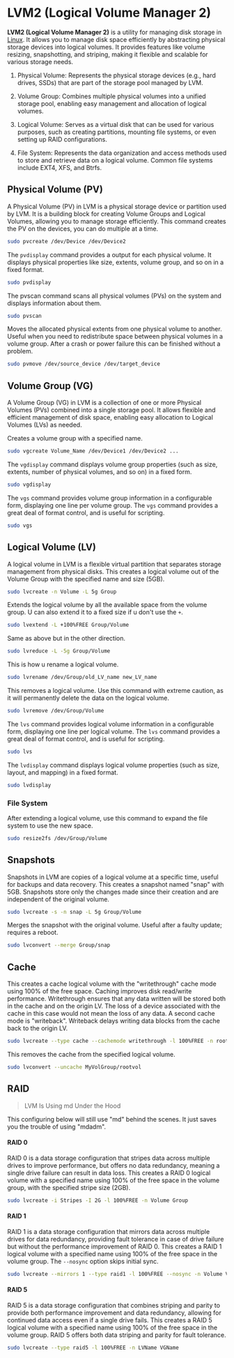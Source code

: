 # LVM2 (Logical Volume Manager 2)

**LVM2 (Logical Volume Manager 2)** is a utility for managing disk storage in [Linux](linux.md). It allows you to manage disk space efficiently by abstracting physical storage devices into logical volumes. It provides features like volume resizing, snapshotting, and striping, making it flexible and scalable for various storage needs.

1. Physical Volume: Represents the physical storage devices (e.g., hard drives, SSDs) that are part of the storage pool managed by LVM.

2. Volume Group: Combines multiple physical volumes into a unified storage pool, enabling easy management and allocation of logical volumes.

3. Logical Volume: Serves as a virtual disk that can be used for various purposes, such as creating partitions, mounting file systems, or even setting up RAID configurations.

4. File System: Represents the data organization and access methods used to store and retrieve data on a logical volume. Common file systems include EXT4, XFS, and Btrfs.

## Physical Volume (PV)

A Physical Volume (PV) in LVM is a physical storage device or partition used by LVM. It is a building block for creating Volume Groups and Logical Volumes, allowing you to manage storage efficiently. This command creates the PV on the devices, you can do multiple at a time.

```bash
sudo pvcreate /dev/Device /dev/Device2
```

The `pvdisplay` command provides a output for each physical volume. It displays physical properties like size, extents, volume group, and so on in a fixed format.

```bash
sudo pvdisplay
```

The pvscan command scans all physical volumes (PVs) on the system and displays information about them.

```bash
sudo pvscan
```

Moves the allocated physical extents from one physical volume to another. Useful when you need to redistribute space between physical volumes in a volume group. After a crash or power failure this can be finished without a problem.

```bash
sudo pvmove /dev/source_device /dev/target_device
```

## Volume Group (VG)

A Volume Group (VG) in LVM is a collection of one or more Physical Volumes (PVs) combined into a single storage pool. It allows flexible and efficient management of disk space, enabling easy allocation to Logical Volumes (LVs) as needed.

Creates a volume group with a specified name.

```bash
sudo vgcreate Volume_Name /dev/Device1 /dev/Device2 ...
```

The `vgdisplay` command displays volume group properties (such as size, extents, number of physical volumes, and so on) in a fixed form.

```bash
sudo vgdisplay
```

The `vgs` command provides volume group information in a configurable form, displaying one line per volume group. The `vgs` command provides a great deal of format control, and is useful for scripting.

```bash
sudo vgs
```

## Logical Volume (LV)

A logical volume in LVM is a flexible virtual partition that separates storage management from physical disks. This creates a logical volume out of the Volume Group with the specified name and size (5GB).

```bash
sudo lvcreate -n Volume -L 5g Group
```

Extends the logical volume by all the available space from the volume group. U can also extend it to a fixed size if u don't use the `+`.

```bash
sudo lvextend -L +100%FREE Group/Volume
```

Same as above but in the other direction.

```bash
sudo lvreduce -L -5g Group/Volume
```

This is how u rename a logical volume.

```bash
sudo lvrename /dev/Group/old_LV_name new_LV_name
```

This removes a logical volume. Use this command with extreme caution, as it will permanently delete the data on the logical volume.

```bash
sudo lvremove /dev/Group/Volume
```

The `lvs` command provides logical volume information in a configurable form, displaying one line per logical volume. The `lvs` command provides a great deal of format control, and is useful for scripting.

```bash
sudo lvs
```

The `lvdisplay` command displays logical volume properties (such as size, layout, and mapping) in a fixed format.

```bash
sudo lvdisplay
```

### File System

After extending a logical volume, use this command to expand the file system to use the new space.

```bash
sudo resize2fs /dev/Group/Volume
```

## Snapshots

Snapshots in LVM are copies of a logical volume at a specific time, useful for backups and data recovery. This creates a snapshot named "snap" with 5GB. Snapshots store only the changes made since their creation and are independent of the original volume. 

```bash
sudo lvcreate -s -n snap -L 5g Group/Volume
```

Merges the snapshot with the original volume. Useful after a faulty update; requires a reboot.

```bash
sudo lvconvert --merge Group/snap
```

## Cache

This creates a cache logical volume with the "writethrough" cache mode using 100% of the free space. Caching improves disk read/write performance. Writethrough ensures that any data written will be stored both in the cache and on the origin LV. The loss of a device associated with the cache in this case would not mean the loss of any data. A second cache mode is "writeback". Writeback delays writing data blocks from the cache back to the origin LV.

```bash
sudo lvcreate --type cache --cachemode writethrough -l 100%FREE -n root_cachepool MyVolGroup/rootvol /dev/fastdisk
```

This removes the cache from the specified logical volume.

```bash
sudo lvconvert --uncache MyVolGroup/rootvol
```

## RAID

> LVM Is Using md Under the Hood

This configuring below will still use "md" behind the scenes. It just saves you the trouble of using "mdadm".

#### RAID 0

RAID 0 is a data storage configuration that stripes data across multiple drives to improve performance, but offers no data redundancy, meaning a single drive failure can result in data loss. This creates a RAID 0 logical volume with a specified name using 100% of the free space in the volume group, with the specified stripe size (2GB).

```bash
sudo lvcreate -i Stripes -I 2G -l 100%FREE -n Volume Group
```

#### RAID 1

RAID 1 is a data storage configuration that mirrors data across multiple drives for data redundancy, providing fault tolerance in case of drive failure but without the performance improvement of RAID 0. This creates a RAID 1 logical volume with a specified name using 100% of the free space in the volume group. The `--nosync` option skips initial sync.

```bash
sudo lvcreate --mirrors 1 --type raid1 -l 100%FREE --nosync -n Volume VGName
```

#### RAID 5

RAID 5 is a data storage configuration that combines striping and parity to provide both performance improvement and data redundancy, allowing for continued data access even if a single drive fails. This creates a RAID 5 logical volume with a specified name using 100% of the free space in the volume group. RAID 5 offers both data striping and parity for fault tolerance.

```bash
sudo lvcreate --type raid5 -l 100%FREE -n LVName VGName
```